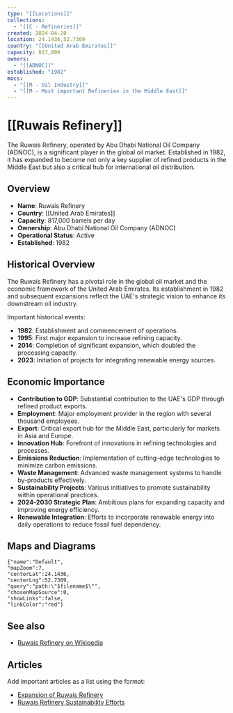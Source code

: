 ```yaml
---
type: "[[Locations]]"
collections:
  - "[[C - Refineries]]"
created: 2024-04-20
location: 24.1436,52.7309
country: "[[United Arab Emirates]]"
capacity: 817,000
owners:
  - "[[ADNOC]]"
established: "1982"
mocs:
  - "[[M - Oil Industry]]"
  - "[[M - Most important Refineries in the Middle East]]"
---
```


# [[Ruwais Refinery]]

The Ruwais Refinery, operated by Abu Dhabi National Oil Company (ADNOC), is a significant player in the global oil market. Established in 1982, it has expanded to become not only a key supplier of refined products in the Middle East but also a critical hub for international oil distribution.

## Overview

- **Name**: Ruwais Refinery
- **Country**: [[United Arab Emirates]]
- **Capacity**: 817,000 barrels per day
- **Ownership**: Abu Dhabi National Oil Company (ADNOC)
- **Operational Status**: Active
- **Established**: 1982

## Historical Overview

The Ruwais Refinery has a pivotal role in the global oil market and the economic framework of the United Arab Emirates. Its establishment in 1982 and subsequent expansions reflect the UAE's strategic vision to enhance its downstream oil industry.

Important historical events:
- **1982**: Establishment and commencement of operations.
- **1995**: First major expansion to increase refining capacity.
- **2014**: Completion of significant expansion, which doubled the processing capacity.
- **2023**: Initiation of projects for integrating renewable energy sources.

## Economic Importance 

- **Contribution to GDP**: Substantial contribution to the UAE's GDP through refined product exports.
- **Employment**: Major employment provider in the region with several thousand employees.
- **Export**: Critical export hub for the Middle East, particularly for markets in Asia and Europe.
- **Innovation Hub**: Forefront of innovations in refining technologies and processes.
- **Emissions Reduction**: Implementation of cutting-edge technologies to minimize carbon emissions.
- **Waste Management**: Advanced waste management systems to handle by-products effectively.
- **Sustainability Projects**: Various initiatives to promote sustainability within operational practices.
- **2024-2030 Strategic Plan**: Ambitious plans for expanding capacity and improving energy efficiency.
- **Renewable Integration**: Efforts to incorporate renewable energy into daily operations to reduce fossil fuel dependency.

## Maps and Diagrams

```mapview
{"name":"Default",
"mapZoom":7,
"centerLat":24.1436,
"centerLng":52.7309,
"query":"path:\"$filename$\"",
"chosenMapSource":0,
"showLinks":false,
"linkColor":"red"}
```

## See also

- [Ruwais Refinery on Wikipedia](https://en.wikipedia.org/wiki/Ruwais_Refinery)

## Articles
Add important articles as a list using the format:
- [Expansion of Ruwais Refinery](URL_to_article_about_expansion)
- [Ruwais Refinery Sustainability Efforts](URL_to_article_on_sustainability_efforts)
